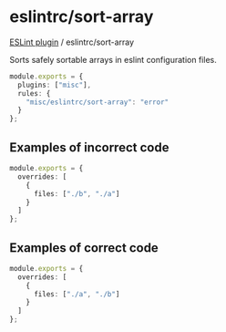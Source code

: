 # eslintrc/sort-array

[ESLint plugin](https://iliubinskii.github.io/eslint-plugin-misc/) / eslintrc/sort-array

Sorts safely sortable arrays in eslint configuration files.

```ts
module.exports = {
  plugins: ["misc"],
  rules: {
    "misc/eslintrc/sort-array": "error"
  }
};
```

## Examples of incorrect code

```ts
module.exports = {
  overrides: [
    {
      files: ["./b", "./a"]
    }
  ]
};
```

## Examples of correct code

```ts
module.exports = {
  overrides: [
    {
      files: ["./a", "./b"]
    }
  ]
};
```
